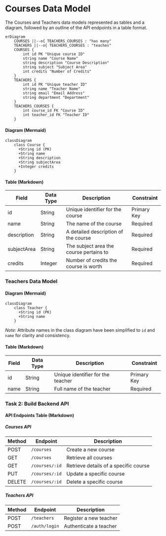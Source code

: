 # Courses Data Model

The Courses and Teachers data models represented as tables and a diagram, followed by an outline of the API endpoints in a table format.

```mermaid
erDiagram
    COURSES ||--o{ TEACHERS_COURSES : "has many"
    TEACHERS ||--o{ TEACHERS_COURSES : "teaches"
    COURSES {
        int id PK "Unique course ID"
        string name "Course Name"
        string description "Course Description"
        string subject "Subject Area"
        int credits "Number of Credits"
    }
    TEACHERS {
        int id PK "Unique teacher ID"
        string name "Teacher Name"
        string email "Email Address"
        string department "Department"
    }
    TEACHERS_COURSES {
        int course_id FK "Course ID"
        int teacher_id FK "Teacher ID"
    }
```


#### Diagram (Mermaid)
```mermaid
classDiagram
    class Course {
      +String id (PK)
      +String name
      +String description
      +String subjectArea
      +Integer credits
    }
```


#### Table (Markdown)
| Field         | Data Type | Description                             | Constraint    |
|---------------|-----------|-----------------------------------------|---------------|
| id            | String    | Unique identifier for the course        | Primary Key   |
| name          | String    | The name of the course                  | Required      |
| description   | String    | A detailed description of the course    | Required      |
| subjectArea   | String    | The subject area the course pertains to | Required      |
| credits       | Integer   | Number of credits the course is worth   | Required      |

### Teachers Data Model

#### Diagram (Mermaid)
```mermaid
classDiagram
    class Teacher {
      +String id (PK)
      +String name
    }
```
*Note:* Attribute names in the class diagram have been simplified to `id` and `name` for clarity and consistency.

#### Table (Markdown)
| Field | Data Type | Description                            | Constraint    |
|-------|-----------|----------------------------------------|---------------|
| id    | String    | Unique identifier for the teacher      | Primary Key   |
| name  | String    | Full name of the teacher               | Required      |

### Task 2: Build Backend API

#### API Endpoints Table (Markdown)

##### Courses API

| Method | Endpoint            | Description                            |
|--------|---------------------|----------------------------------------|
| POST   | `/courses`          | Create a new course                    |
| GET    | `/courses`          | Retrieve all courses                   |
| GET    | `/courses/:id`      | Retrieve details of a specific course  |
| PUT    | `/courses/:id`      | Update a specific course               |
| DELETE | `/courses/:id`      | Delete a specific course               |

##### Teachers API

| Method | Endpoint          | Description                |
|--------|-------------------|----------------------------|
| POST   | `/teachers`       | Register a new teacher     |
| POST   | `/auth/login`     | Authenticate a teacher     |
